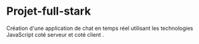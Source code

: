 # Projet-full-stark
Création d'une application de chat en temps réel utilisant les technologies JavaScript coté serveur et coté client .
